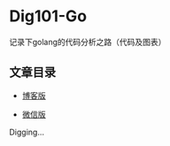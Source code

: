 # Dig101-Go

记录下golang的代码分析之路（代码及图表）

## 文章目录

- [博客版](http://blog.newbmiao.com/categories/go/dig101/)

- [微信版](https://mp.weixin.qq.com/mp/homepage?__biz=MzUxNzA2NzEzNw==&hid=3&sn=6ded611e164ec49132752fdbdaac552f)

Digging...

